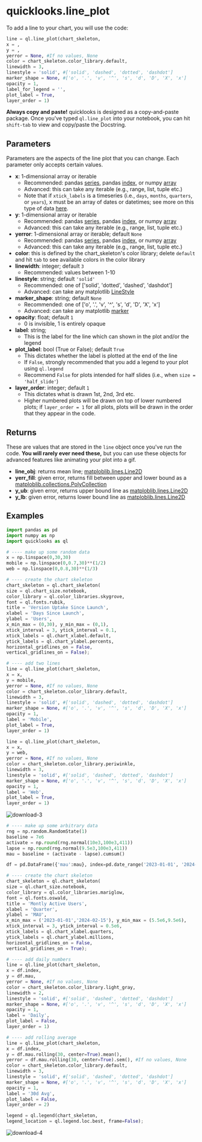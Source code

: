 # quicklooks.line_plot
To add a line to your chart, you will use the code:
```python
line = ql.line_plot(chart_skeleton,
x = ,
y = ,
yerror = None, #If no values, None
color = chart_skeleton.color_library.default,
linewidth = 3,
linestyle = 'solid', #['solid', 'dashed', 'dotted', 'dashdot']
marker_shape = None, #['o', '.', 'v', '^', 's', 'd', 'D', 'X', 'x']
opacity = 1,
label_for_legend = '',
plot_label = True,
layer_order = 1)
```

**Always copy and paste!** quicklooks is designed as a copy-and-paste package. Once you've typed `ql.line_plot` into your notebook, you can hit `shift-tab` to view and copy/paste the Docstring.
## Parameters
Parameters are the aspects of the line plot that you can change. Each parameter only accepts certain values.
- **x**: 1-dimensional array or iterable
    - Recommended: pandas [series](https://pandas.pydata.org/docs/reference/api/pandas.Series.html), pandas [index](https://pandas.pydata.org/docs/reference/api/pandas.Index.html), or numpy [array](https://numpy.org/doc/stable/reference/generated/numpy.array.html)
    - Advanced: this can take any iterable (e.g., range, list, tuple etc.)
    - Note that if `xtick_labels` is a timeseries (i.e., `days`, `months`, `quarters`, or `years`), x must be an array of dates or datetimes; see more on this type of data [here](https://docs.python.org/3/library/datetime.html).
- **y**: 1-dimensional array or iterable
    - Recommended: pandas [series](https://pandas.pydata.org/docs/reference/api/pandas.Series.html), pandas [index](https://pandas.pydata.org/docs/reference/api/pandas.Index.html), or numpy [array](https://numpy.org/doc/stable/reference/generated/numpy.array.html)
    - Advanced: this can take any iterable (e.g., range, list, tuple etc.)
- **yerror**: 1-dimensional array or iterable; default `None`
    - Recommended: pandas [series](https://pandas.pydata.org/docs/reference/api/pandas.Series.html), pandas [index](https://pandas.pydata.org/docs/reference/api/pandas.Index.html), or numpy [array](https://numpy.org/doc/stable/reference/generated/numpy.array.html)
    - Advanced: this can take any iterable (e.g., range, list, tuple etc.)
- **color**: this is defined by the chart_skeleton's color library; delete `default` and hit `tab` to see available colors in the color library
- **linewidth**: integer; default `3`
    - Recommended: values between 1-10
- **linestyle**: string; default `'solid'`
    - Recommended: one of ['solid', 'dotted', 'dashed', 'dashdot']
    - Advanced: can take any matplotlib [LineStyle](https://matplotlib.org/stable/gallery/lines_bars_and_markers/linestyles.html)
- **marker_shape**: string; default `None`
    - Recommended: one of ['o', '.', 'v', '^', 's', 'd', 'D', 'X', 'x']
    - Advanced: can take any matplotlib [marker](https://matplotlib.org/stable/api/markers_api.html)
- **opacity**: float; default `1`
    - 0 is invisible, 1 is entirely opaque
- **label**: string;
    - This is the label for the line which can shown in the plot and/or the legend
- **plot_label**: bool (True or False); default `True`
    - This dictates whether the label is plotted at the end of the line
    - If `False`, strongly recommended that you add a legend to your plot using `ql.legend`
    - Recommend `False` for plots intended for half slides (i.e., when `size = 'half_slide'`)
- **layer_order**: integer; default `1`
    - This dictates what is drawn 1st, 2nd, 3rd etc.
    - Higher numbered plots will be drawn on top of lower numbered plots; if `layer_order = 1` for all plots, plots will be drawn in the order that they appear in the code.
## Returns
These are values that are stored in the `line` object once you've run the code. **You will rarely ever need these,** but you can use these objects for advanced features like animating your plot into a gif.
- **line_obj**: returns mean line; [matploblib.lines.Line2D](https://matplotlib.org/stable/api/_as_gen/matplotlib.lines.Line2D.html#matplotlib.lines.Line2D)
- **yerr_fill**: given error, returns fill between upper and lower bound as a [matploblib.collections.PolyCollection](https://matplotlib.org/stable/api/collections_api.html#matplotlib.collections.PolyCollection)
- **y_ub**: given error, returns upper bound line as [matploblib.lines.Line2D](https://matplotlib.org/stable/api/_as_gen/matplotlib.lines.Line2D.html#matplotlib.lines.Line2D)
- **y_lb**: given error, returns lower bound line as [matploblib.lines.Line2D](https://matplotlib.org/stable/api/_as_gen/matplotlib.lines.Line2D.html#matplotlib.lines.Line2D)

## Examples
```python
import pandas as pd
import numpy as np
import quicklooks as ql
```
```python
# ---- make up some random data
x = np.linspace(0,30,30)
mobile = np.linspace(0,0.7,30)**(1/2)
web = np.linspace(0,0.8,30)**(1/3)

# ---- create the chart skeleton
chart_skeleton = ql.chart_skeleton(
size = ql.chart_size.notebook,
color_library = ql.color_libraries.skygrove,
font = ql.fonts.rubik,
title = 'Version Uptake Since Launch',
xlabel = 'Days Since Launch',
ylabel = 'Users',
x_min_max = (0,30), y_min_max = (0,1),
xtick_interval = 3, ytick_interval = 0.1,
xtick_labels = ql.chart_xlabel.default,
ytick_labels = ql.chart_ylabel.percents,
horizontal_gridlines_on = False,
vertical_gridlines_on = False);

# ---- add two lines
line = ql.line_plot(chart_skeleton,
x = x,
y = mobile,
yerror = None, #If no values, None
color = chart_skeleton.color_library.default,
linewidth = 3,
linestyle = 'solid', #['solid', 'dashed', 'dotted', 'dashdot']
marker_shape = None, #['o', '.', 'v', '^', 's', 'd', 'D', 'X', 'x']
opacity = 1,
label = 'Mobile',
plot_label = True,
layer_order = 1)

line = ql.line_plot(chart_skeleton,
x = x,
y = web,
yerror = None, #If no values, None
color = chart_skeleton.color_library.periwinkle,
linewidth = 3,
linestyle = 'solid', #['solid', 'dashed', 'dotted', 'dashdot']
marker_shape = None, #['o', '.', 'v', '^', 's', 'd', 'D', 'X', 'x']
opacity = 1,
label = 'Web',
plot_label = True,
layer_order = 1)
```
![download-3](https://github.com/alexdsbreslav/quicklooks/assets/21344372/d09cd806-5603-4710-ac3f-480b1ab9d400)

```python
# ---- make up some arbitrary data
rng = np.random.RandomState(1)
baseline = 7e6
activate = np.round(rng.normal(10e3,100e3,411))
lapse = np.round(rng.normal(9.5e3,100e3,411))
mau = baseline + (activate - lapse).cumsum()

df = pd.DataFrame({'mau':mau}, index=pd.date_range('2023-01-01', '2024-02-15'))

# ---- create the chart skeleton
chart_skeleton = ql.chart_skeleton(
size = ql.chart_size.notebook,
color_library = ql.color_libraries.mariglow,
font = ql.fonts.oswald,
title = 'Montly Active Users',
xlabel = 'Quarter',
ylabel = 'MAU',
x_min_max = ('2023-01-01','2024-02-15'), y_min_max = (5.5e6,9.5e6),
xtick_interval = 3, ytick_interval = 0.5e6,
xtick_labels = ql.chart_xlabel.quarters,
ytick_labels = ql.chart_ylabel.millions,
horizontal_gridlines_on = False,
vertical_gridlines_on = True);

# ---- add daily numbers
line = ql.line_plot(chart_skeleton,
x = df.index,
y = df.mau,
yerror = None, #If no values, None
color = chart_skeleton.color_library.light_gray,
linewidth = 2,
linestyle = 'solid', #['solid', 'dashed', 'dotted', 'dashdot']
marker_shape = None, #['o', '.', 'v', '^', 's', 'd', 'D', 'X', 'x']
opacity = 1,
label = 'Daily',
plot_label = False,
layer_order = 1)

# ---- add rolling average
line = ql.line_plot(chart_skeleton,
x = df.index,
y = df.mau.rolling(30, center=True).mean(),
yerror = df.mau.rolling(30, center=True).sem(), #If no values, None
color = chart_skeleton.color_library.default,
linewidth = 3,
linestyle = 'solid', #['solid', 'dashed', 'dotted', 'dashdot']
marker_shape = None, #['o', '.', 'v', '^', 's', 'd', 'D', 'X', 'x']
opacity = 1,
label = '30d Avg',
plot_label = False,
layer_order = 2)

legend = ql.legend(chart_skeleton,
legend_location = ql.legend.loc.best, frame=False);
```
![download-4](https://github.com/alexdsbreslav/quicklooks/assets/21344372/d73e1039-67a1-4090-981b-7fac5e647aee)
